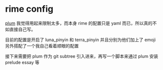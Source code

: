 # rime config

[plum][1] 我觉得用起来限制太多，而本身 rime 的配置只是 yaml 而已，所以真的不如直接自己写。

目前的配置是开启了 luna_pinyin 和 terra_pinyin 并且分别为他们加上了 emoji
另外搭配了一个我自己看着顺眼的配置

接下来需要把 plum 作为 git subtree 引入进来，再写一个脚本来通过 plum 安装 prelude essay 等


[1]: https://github.com/rime/plum

